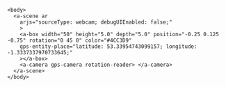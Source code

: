 <html>
    <script src="https://aframe.io/releases/1.0.4/aframe.min.js"></script>
    <script src="https://unpkg.com/aframe-look-at-component@0.8.0/dist/aframe-look-at-component.min.js"></script>
    <script src="https://raw.githack.com/AR-js-org/AR.js/master/aframe/build/aframe-ar-nft.js"></script>

	<body>
	  <a-scene ar
		arjs="sourceType: webcam; debugUIEnabled: false;"
		>
		<a-box width="50" height="5.0" depth="5.0" position="-0.25 0.125 -0.75" rotation="0 45 0" color="#4CC3D9"
		gps-entity-place="latitude: 53.33954743099157; longitude: -1.3337337970733645;"
		></a-box>
		<a-camera gps-camera rotation-reader> </a-camera>
	  </a-scene>
	</body>
</html>